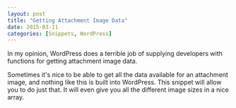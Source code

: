 ```yaml
---
layout: post
title: "Getting Attachment Image Data"
date: 2015-03-11
categories: [Snippets, WordPress]
---
```


In my opinion, WordPress does a terrible job of supplying developers with functions for getting attachment image data.

Sometimes it's nice to be able to get all the data available for an attachment image, and nothing like this is built into WordPress. This snippet will allow you to do just that. It will even give you all the different image sizes in a nice array.

<script src="https://gist.github.com/kjbrum/028ccc3ff718e77f9f78.js"></script>
